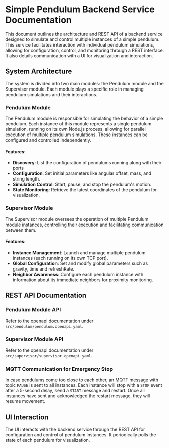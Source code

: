 # Simple Pendulum Backend Service Documentation

This document outlines the architecture and REST API of a backend service designed to simulate and control multiple instances of a simple pendulum. This service facilitates interaction with individual pendulum simulations, allowing for configuration, control, and monitoring through a REST interface. It also details communication with a UI for visualization and interaction.

## System Architecture

The system is divided into two main modules: the Pendulum module and the Supervisor module. Each module plays a specific role in managing pendulum simulations and their interactions.

### Pendulum Module

The Pendulum module is responsible for simulating the behavior of a simple pendulum. Each instance of this module represents a single pendulum simulation, running on its own Node.js process, allowing for parallel execution of multiple pendulum simulations. These instances can be configured and controlled independently.

#### Features:

- **Discovery**: List the configuration of pendulums running along with their ports
- **Configuration**: Set initial parameters like angular offset, mass, and string length.
- **Simulation Control**: Start, pause, and stop the pendulum's motion.
- **State Monitoring**: Retrieve the latest coordinates of the pendulum for visualization.

### Supervisor Module

The Supervisor module oversees the operation of multiple Pendulum module instances, controlling their execution and facilitating communication between them.

#### Features:

- **Instance Management**: Launch and manage multiple pendulum instances (each running on its own TCP port).
- **Global Configuration**: Set and modify global parameters such as gravity, time and refreshRate.
- **Neighbor Awareness**: Configure each pendulum instance with information about its immediate neighbors for proximity monitoring.

## REST API Documentation

### Pendulum Module API

Refer to the openapi documentation under `src/pendulum/pendulum.openapi.yaml`.

### Supervisor Module API

Refer to the openapi documentation under `src/supervisor/supervisor.openapi.yaml`.

### MQTT Communication for Emergency Stop

In case pendulums come too close to each other, an MQTT message with topic `PAUSE` is sent to all instances. Each instance will stop  with a `STOP` event after a 5-second delay, send a `START` message and restart. Once all instances have sent and acknowledged the restart message, they will resume movement.

## UI Interaction

The UI interacts with the backend service through the REST API for configuration and control of pendulum instances. It periodically polls the state of each pendulum for visualization.
